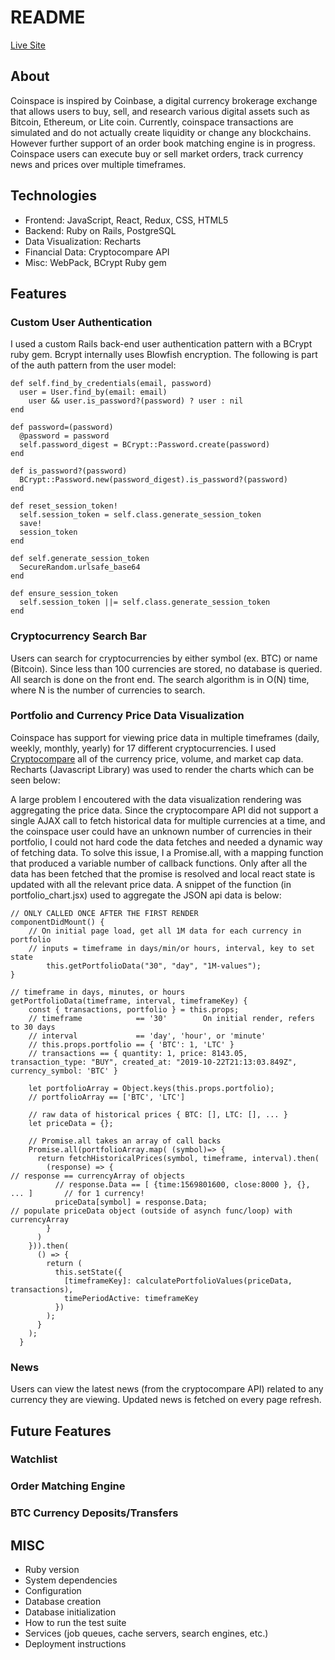 # README

[Live Site](https://coin-space.herokuapp.com/)

## About
Coinspace is inspired by Coinbase, a digital currency brokerage exchange that allows users to buy, sell, and research various digital assets such as Bitcoin, Ethereum, or Lite coin. Currently, coinspace transactions are simulated and do not actually create liquidity or change any blockchains. However further support of an order book matching engine is in progress. Coinspace users can execute buy or sell market orders, track currency news and prices over multiple timeframes. 

## Technologies
* Frontend: JavaScript, React, Redux, CSS, HTML5
* Backend: Ruby on Rails, PostgreSQL
* Data Visualization: Recharts
* Financial Data: Cryptocompare API
* Misc: WebPack, BCrypt Ruby gem

## Features
### Custom User Authentication
I used a custom Rails back-end user authentication pattern with a BCrypt ruby gem. Bcrypt internally uses Blowfish encryption.
The following is part of the auth pattern from the user model:
```
def self.find_by_credentials(email, password)
  user = User.find_by(email: email)
	user && user.is_password?(password) ? user : nil
end

def password=(password)
  @password = password
  self.password_digest = BCrypt::Password.create(password)
end

def is_password?(password)
  BCrypt::Password.new(password_digest).is_password?(password)
end

def reset_session_token!
  self.session_token = self.class.generate_session_token
  save!
  session_token
end

def self.generate_session_token
  SecureRandom.urlsafe_base64
end

def ensure_session_token
  self.session_token ||= self.class.generate_session_token
end
```

### Cryptocurrency Search Bar
Users can search for cryptocurrencies by either symbol (ex. BTC) or name (Bitcoin). Since less than 100 currencies are stored, no database is queried. All search is done on the front end. The search algorithm is in O(N) time, where N is the number of currencies to search. 

### Portfolio and Currency Price Data Visualization
Coinspace has support for viewing price data in multiple timeframes (daily, weekly, monthly, yearly) for 17 different cryptocurrencies. 
I used [Cryptocompare](https://www.cryptocompare.com/coins/guides/how-to-use-our-api/) all of the currency price, volume, and market cap data. Recharts (Javascript Library) was used to render the charts which can be seen below:


A large problem I encoutered with the data visualization rendering was aggregating the price data. Since the cryptocompare API did not support a single AJAX call to fetch historical data for multiple currencies at a time, and the coinspace user could have an unknown number of currencies in their portfolio, I could not hard code the data fetches and needed a dynamic way of fetching data. To solve this issue, I a Promise.all, with a mapping function that produced a variable number of callback functions.  Only after all the data has been fetched that the promise is resolved and local react state is updated with all the relevant price data. 
A snippet of the function (in portfolio_chart.jsx) used to aggregate the JSON api data is below:
```
// ONLY CALLED ONCE AFTER THE FIRST RENDER
componentDidMount() {                                                         
	// On initial page load, get all 1M data for each currency in portfolio
	// inputs = timeframe in days/min/or hours, interval, key to set state                                  
    	this.getPortfolioData("30", "day", "1M-values");                            
}

// timeframe in days, minutes, or hours
getPortfolioData(timeframe, interval, timeframeKey) {                         
    const { transactions, portfolio } = this.props;
    // timeframe            == '30'        On initial render, refers to 30 days
    // interval             == 'day', 'hour', or 'minute'
    // this.props.portfolio == { 'BTC': 1, 'LTC' }
    // transactions == { quantity: 1, price: 8143.05, transaction_type: "BUY", created_at: "2019-10-22T21:13:03.849Z", currency_symbol: 'BTC' }

    let portfolioArray = Object.keys(this.props.portfolio);
    // portfolioArray == ['BTC', 'LTC']
    
    // raw data of historical prices { BTC: [], LTC: [], ... }
    let priceData = {};     

    // Promise.all takes an array of call backs
    Promise.all(portfolioArray.map( (symbol)=> {
      return fetchHistoricalPrices(symbol, timeframe, interval).then(
        (response) => {                                                         // response == currencyArray of objects
          // response.Data == [ {time:1569801600, close:8000 }, {}, ... ]       // for 1 currency!
          priceData[symbol] = response.Data;                                    // populate priceData object (outside of asynch func/loop) with currencyArray
        } 
      )  
    })).then(
      () => {
        return (
          this.setState({
            [timeframeKey]: calculatePortfolioValues(priceData, transactions),
            timePeriodActive: timeframeKey
          })
        );
      }
    );
  }
```

### News
Users can view the latest news (from the cryptocompare API) related to any currency they are viewing. Updated news is fetched on every page refresh.


## Future Features
### Watchlist
### Order Matching Engine
### BTC Currency Deposits/Transfers


## MISC
* Ruby version
* System dependencies
* Configuration
* Database creation
* Database initialization
* How to run the test suite
* Services (job queues, cache servers, search engines, etc.)
* Deployment instructions
